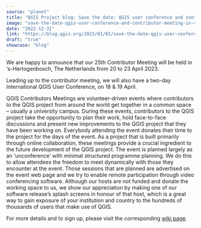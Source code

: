 ```yaml
---
source: "planet"
title: "QGIS Project blog: Save the date: QGIS user conference and contributor meeting in ‘s-Hertogenbosch"
image: "save-the-date-qgis-user-conference-and-contributor-meeting-in-s-hertogenbosch."
date: "2022-12-31"
link: "https://blog.qgis.org/2023/01/02/save-the-date-qgis-user-conference-and-contributor-meeting-in-s-hertogenbosch/"
draft: "true"
showcase: "blog"
---
```


<p>We are happy to announce that our 25th Contributor Meeting will be held in &#8216;s-Hertogenbosch, The Netherlands from 20 to 23 April 2023. </p>



<p>Leading up to the contributor meeting, we will also have a two-day International QGIS User Conference, on 18 &amp; 19 April.</p>



<p>QGIS Contributors Meetings are volunteer-driven events where contributors to the QGIS project from around the world get together in a common space &#8211; usually a university campus. During these events, contributors to the QGIS project take the opportunity to plan their work, hold face-to-face discussions and present new improvements to the QGIS project that they have been working on. Everybody attending the event donates their time to the project for the days of the event. As a project that is built primarily through online collaboration, these meetings provide a crucial ingredient to the future development of the QGIS project. The event is planned largely as an ‘unconference’ with minimal structured programme planning. We do this to allow attendees the freedom to meet dynamically with those they encounter at the event. Those sessions that are planned are advertised on the event web page and we try to enable remote participation through video conferencing software. Although our hosts are not funded and donate the working space to us, we show our appreciation by making one of our software release’s splash screens in honour of that host, which is a great way to gain exposure of your institution and country to the hundreds of thousands of users that make use of QGIS.</p>



<p>For more details and to sign up, please visit the corresponding <a href="https://github.com/qgis/QGIS/wiki/25th-Contributor-Meeting-in-'s-Hertogenbosch">wiki page</a>.</p>

